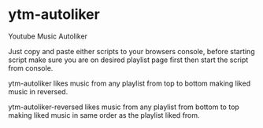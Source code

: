 # ytm-autoliker
Youtube Music Autoliker

Just copy and paste either scripts to your browsers console, before starting script make sure you are on desired playlist page first then start the script from console.

ytm-autoliker
likes music from any playlist from top to bottom making liked music in reversed.

ytm-autoliker-reversed
likes music from any playlist from bottom to top making liked music in same order as the playlist liked from.
